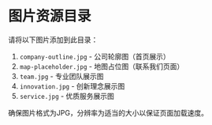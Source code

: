 # 图片资源目录

请将以下图片添加到此目录：

1. `company-outline.jpg` - 公司轮廓图（首页展示）
2. `map-placeholder.jpg` - 地图占位图（联系我们页面）
3. `team.jpg` - 专业团队展示图
4. `innovation.jpg` - 创新理念展示图
5. `service.jpg` - 优质服务展示图

确保图片格式为JPG，分辨率为适当的大小以保证页面加载速度。